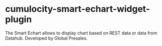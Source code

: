 # cumulocity-smart-echart-widget-plugin
The Smart Echart allows to display chart based on REST data or data from Datahub. Developed by Global Presales.
